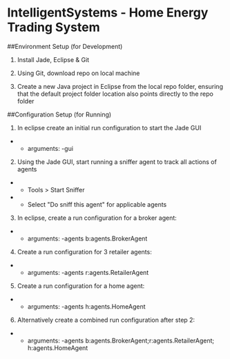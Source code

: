 # IntelligentSystems - Home Energy Trading System 


##Environment Setup (for Development)

1. Install Jade, Eclipse & Git

2. Using Git, download repo on local machine

3. Create a new Java project in Eclipse from the local repo folder, ensuring that the default project folder location also points directly to the repo folder


##Configuration Setup (for Running)

1. In eclipse create an initial run configuration to start the Jade GUI
* * arguments: -gui
	
2. Using the Jade GUI, start running a sniffer agent to track all actions of agents
* * Tools > Start Sniffer
* * Select "Do sniff this agent" for applicable agents

3. In eclipse, create a run configuration for a broker agent:
* * arguments: -agents b:agents.BrokerAgent
	
4. Create a run configuration for 3 retailer agents:
* * arguments: -agents r:agents.RetailerAgent
	
5. Create a run configuration for a home agent:
* * arguments: -agents h:agents.HomeAgent
	
6. Alternatively create a combined run configuration after step 2:
* * arguments: -agents b:agents.BrokerAgent;r:agents.RetailerAgent; h:agents.HomeAgent
